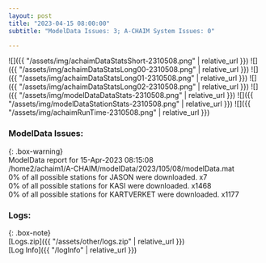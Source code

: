 ```yaml
---
layout: post
title: "2023-04-15 08:00:00"
subtitle: "ModelData Issues: 3; A-CHAIM System Issues: 0"

---
```


![]({{ "/assets/img/achaimDataStatsShort-2310508.png" | relative_url }})
![]({{ "/assets/img/achaimDataStatsLong00-2310508.png" | relative_url }})
![]({{ "/assets/img/achaimDataStatsLong01-2310508.png" | relative_url }})
![]({{ "/assets/img/achaimDataStatsLong02-2310508.png" | relative_url }})
![]({{ "/assets/img/modelDataDataStats-2310508.png" | relative_url }})
![]({{ "/assets/img/modelDataStationStats-2310508.png" | relative_url }})
![]({{ "/assets/img/achaimRunTime-2310508.png" | relative_url }})


### ModelData Issues:  
  
{: .box-warning}  
 ModelData report for 15-Apr-2023 08:15:08   
 /home2/achaim1/A-CHAIM/modelData/2023/105/08/modelData.mat   
 0% of all possible stations for JASON were downloaded. x7   
 0% of all possible stations for KASI were downloaded. x1468   
 0% of all possible stations for KARTVERKET were downloaded. x1177   
  


### Logs:  
  
{: .box-note}  
[Logs.zip]({{ "/assets/other/logs.zip" | relative_url }})  
[Log Info]({{ "/logInfo" | relative_url }})  

